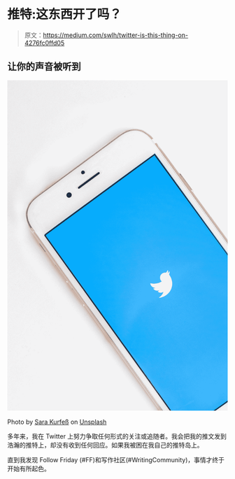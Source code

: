 # 推特:这东西开了吗？

> 原文：<https://medium.com/swlh/twitter-is-this-thing-on-4276fc0ffd05>

## 让你的声音被听到

![](img/c8bbceb96b3d30a23943ac4a9a2932ab.png)

Photo by [Sara Kurfeß](https://unsplash.com/@stereophototyp?utm_source=medium&utm_medium=referral) on [Unsplash](https://unsplash.com?utm_source=medium&utm_medium=referral)

多年来，我在 Twitter 上努力争取任何形式的关注或追随者。我会把我的推文发到浩瀚的推特上，却没有收到任何回应。如果我被困在我自己的推特岛上。

直到我发现 Follow Friday (#FF)和写作社区(#WritingCommunity)，事情才终于开始有所起色。